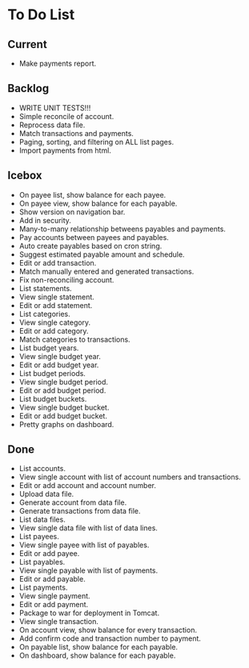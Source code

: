 # To Do List

## Current
- Make payments report.

## Backlog
- WRITE UNIT TESTS!!!
- Simple reconcile of account.
- Reprocess data file.
- Match transactions and payments.
- Paging, sorting, and filtering on ALL list pages.
- Import payments from html.

## Icebox
- On payee list, show balance for each payee. 
- On payee view, show balance for each payable.
- Show version on navigation bar.
- Add in security.
- Many-to-many relationship betweens payables and payments.
- Pay accounts between payees and payables.
- Auto create payables based on cron string.
- Suggest estimated payable amount and schedule.
- Edit or add transaction.
- Match manually entered and generated transactions.
- Fix non-reconciling account.
- List statements.
- View single statement.
- Edit or add statement.
- List categories.
- View single category.
- Edit or add category.
- Match categories to transactions.
- List budget years.
- View single budget year.
- Edit or add budget year.
- List budget periods.
- View single budget period.
- Edit or add budget period.
- List budget buckets.
- View single budget bucket.
- Edit or add budget bucket.
- Pretty graphs on dashboard.

## Done
- List accounts.
- View single account with list of account numbers and transactions.
- Edit or add account and account number.
- Upload data file.
- Generate account from data file.
- Generate transactions from data file.
- List data files.
- View single data file with list of data lines.
- List payees.
- View single payee with list of payables.
- Edit or add payee.
- List payables.
- View single payable with list of payments.
- Edit or add payable.
- List payments.
- View single payment.
- Edit or add payment.
- Package to war for deployment in Tomcat.
- View single transaction.
- On account view, show balance for every transaction.
- Add confirm code and transaction number to payment.
- On payable list, show balance for each payable.
- On dashboard, show balance for each payable.
